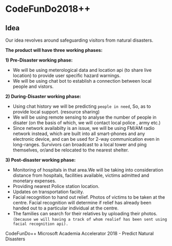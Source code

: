 # CodeFunDo2018++

## Idea

Our idea revolves around safeguarding visitors from natural disasters.

**The product will have three working phases:**

**1) Pre-Disaster working phase:**

* We will be using meterological data and location api (to share live location) to provide user specific hazard warnings. 
* We will be using chat bot to establish a connection between local people and vistors.

**2) During-Disaster working phase:**

* Using chat history we will be predicting `people in need`, So, as to provide local support. (resource sharing)
* We will be using remote sensing to analyse the number of people in disater (on the basis of which, we will contact local police , army etc.)
* Since network availabilty is an issue, we will be using FM/AM radio network instead, which are built into all smart-phones and any electronic device, and can be used for 2-way communication even in long-ranges. Survivors can broadcast to a local tower and ping themselves, or/and be relocated to the nearest shelter.

**3) Post-disaster working phase:**

* Monitoring of hospitals in that area.We will be taking into consideration distance from hospitals, facilities available, victims admitted and monetary expenses.
* Providing nearest Police station location.
* Updates on transportation faciity.
* Facial recognition to hand out relief. Photos of victims to be taken at the centre. Facial recognition will determine if  relief has already been handed out to a particular individual at the centre.
* The families can search for their relatives by uploading their photos. `(because we will having a track of whom realief has been sent using facial recognition api).`

CodeFunDo++
Microsoft Academia Accelerator 2018 - Predict Natural Disasters

